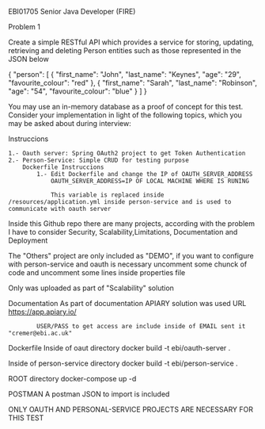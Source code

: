 EBI01705 Senior Java Developer (FIRE)
  
Problem 1  
 
Create a simple RESTful API which provides a service for storing, updating, 
retrieving and deleting Person entities such as those represented in the JSON 
below


{ 
  "person": [ 
    { 
      "first_name": "John", 
      "last_name": "Keynes", 
      "age": "29", 
      "favourite_colour": "red" 
    }, 
    { 
      "first_name": "Sarah", 
      "last_name": "Robinson", 
      "age": "54", 
      "favourite_colour": "blue" 
    } 
  ] 
} 
 
 
You may use an in-memory database as a proof of concept for this test. 
Consider your implementation in light of the following topics, which you may be 
asked about during interview: 


Instruccions

	1.- Oauth server: Spring OAuth2 project to get Token Authentication
	2.- Person-Service: Simple CRUD for testing purpose
		Dockerfile Instruccions
			1.- Edit Dockerfile and change the IP of OAUTH_SERVER_ADDRESS
				OAUTH_SERVER_ADDRESS=IP OF LOCAL MACHINE WHERE IS RUNING
				
				This variable is replaced inside /resources/application.yml inside person-service and is used to communicate with oauth server
				
				
 Inside this Github repo there are many projects, according with the problem I have to consider Security, Scalability,Limitations, Documentation and Deployment
 
 The "Others" project are only included as "DEMO", if you want to configure with person-service and oauth is necessary uncomment some chunck of code and uncomment some lines inside properties file
	
 Only was uploaded as part of "Scalability" solution
 
 
 Documentation
	As part of documentation APIARY solution was used
		URL
			https://app.apiary.io/
			
			USER/PASS to get access are include inside of EMAIL sent it "cremer@ebi.ac.uk"
			
			
			
Dockerfile
Inside of  oaut directory
	docker build -t ebi/oauth-server .

Inside of  person-service directory
	docker build -t ebi/person-service .

ROOT directory
	docker-compose up -d
	
POSTMAN	
	A postman JSON to import is included
	
	
ONLY OAUTH AND PERSONAL-SERVICE PROJECTS ARE NECESSARY FOR THIS TEST
